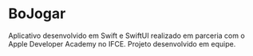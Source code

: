 # BoJogar
Aplicativo desenvolvido em Swift e SwiftUI realizado em parceria com o Apple Developer Academy no IFCE. Projeto desenvolvido em equipe.
